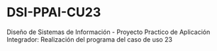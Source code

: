 # DSI-PPAI-CU23
Diseño de Sistemas de Información - Proyecto Practico de Aplicación Integrador: Realización del programa del caso de uso 23
